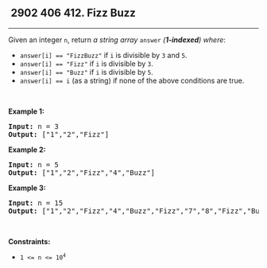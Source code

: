<h2> 2902 406
412. Fizz Buzz</h2><hr><div><p>Given an integer <code>n</code>, return <em>a string array </em><code>answer</code><em> (<strong>1-indexed</strong>) where</em>:</p>

<ul>
	<li><code>answer[i] == "FizzBuzz"</code> if <code>i</code> is divisible by <code>3</code> and <code>5</code>.</li>
	<li><code>answer[i] == "Fizz"</code> if <code>i</code> is divisible by <code>3</code>.</li>
	<li><code>answer[i] == "Buzz"</code> if <code>i</code> is divisible by <code>5</code>.</li>
	<li><code>answer[i] == i</code> (as a string) if none of the above conditions are true.</li>
</ul>

<p>&nbsp;</p>
<p><strong class="example">Example 1:</strong></p>
<pre><strong>Input:</strong> n = 3
<strong>Output:</strong> ["1","2","Fizz"]
</pre><p><strong class="example">Example 2:</strong></p>
<pre><strong>Input:</strong> n = 5
<strong>Output:</strong> ["1","2","Fizz","4","Buzz"]
</pre><p><strong class="example">Example 3:</strong></p>
<pre><strong>Input:</strong> n = 15
<strong>Output:</strong> ["1","2","Fizz","4","Buzz","Fizz","7","8","Fizz","Buzz","11","Fizz","13","14","FizzBuzz"]
</pre>
<p>&nbsp;</p>
<p><strong>Constraints:</strong></p>

<ul>
	<li><code>1 &lt;= n &lt;= 10<sup>4</sup></code></li>
</ul>
</div>